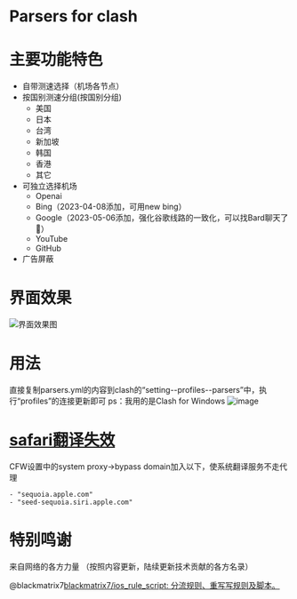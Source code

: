 # Parsers for clash  
 
# 主要功能特色
- 自带测速选择（机场各节点）
- 按国别测速分组(按国别分组)
    - 美国
    - 日本
    - 台湾
    - 新加坡
    - 韩国
    - 香港
    - 其它
- 可独立选择机场
    - Openai
    - Bing（2023-04-08添加，可用new bing）
    - Google（2023-05-06添加，强化谷歌线路的一致化，可以找Bard聊天了💬）
    - YouTube
    - GitHub
- 广告屏蔽

# 界面效果
![界面效果图](https://github.com/pencilheart/Parsers-for-clash/assets/61617063/6bdc9bef-541e-45f8-ac91-b7796071aabb)



# 用法
直接复制parsers.yml的内容到clash的“setting--profiles--parsers”中，执行“profiles”的连接更新即可
ps：我用的是Clash for Windows
![image](https://github.com/iczrac/Parsers-for-clash/assets/73928031/2cf51196-ded5-4cfe-b78b-445410a05bd2)

# [safari翻译失效](https://github.com/ripperhe/Bob/issues/405)
CFW设置中的system proxy->bypass domain加入以下，使系统翻译服务不走代理
```
- "sequoia.apple.com"
- "seed-sequoia.siri.apple.com"
```

# 特别鸣谢
来自网络的各方力量
（按照内容更新，陆续更新技术贡献的各方名录）

@blackmatrix7[blackmatrix7/ios_rule_script: 分流规则、重写写规则及脚本。](https://github.com/blackmatrix7/ios_rule_script)
